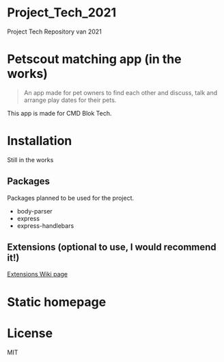 # Project_Tech_2021
Project Tech Repository van 2021

# Petscout matching app (in the works)
> An app made for pet owners to find each other and discuss, talk and arrange play dates for their pets.

This app is made for CMD Blok Tech.


# Installation
Still in the works

## Packages
Packages planned to be used for the project.
* body-parser
* express
* express-handlebars

## Extensions (optional to use, I would recommend it!)
[Extensions Wiki page](https://github.com/Falicer/Project_Tech_2021/wiki/Extensions)

# Static homepage

# License
MIT
